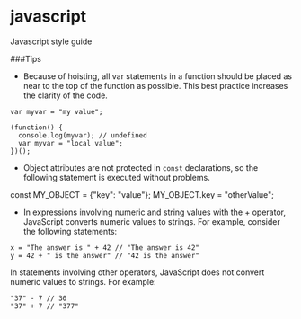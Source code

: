 # javascript
Javascript style guide


###Tips

- Because of hoisting, all var statements in a function should be placed as near to the top of the function as possible. This best practice increases the clarity of the code.
```
var myvar = "my value";
 
(function() {
  console.log(myvar); // undefined
  var myvar = "local value";
})();
```
- Object attributes are not protected in `const` declarations, so the following statement is executed without problems.

const MY_OBJECT = {"key": "value"};
MY_OBJECT.key = "otherValue";

- In expressions involving numeric and string values with the + operator, JavaScript converts numeric values to strings. For example, consider the following statements:
```
x = "The answer is " + 42 // "The answer is 42"
y = 42 + " is the answer" // "42 is the answer"
```
In statements involving other operators, JavaScript does not convert numeric values to strings. For example:


```
"37" - 7 // 30
"37" + 7 // "377"
```
